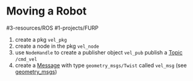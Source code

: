 # Moving a Robot
#3-resources/ROS #1-projects/FURP 

1. create a pkg `vel_pkg`
2. create a node in the pkg `vel_node`
3. use `NodeHandle` to create a publisher object `vel_pub` publish a [Topic](https://github.com/FURP-2023-2024/Zaihong_Weekly_Log/blob/main/Notes/Topic.md) `/cmd_vel`
4. create a [Message](https://github.com/FURP-2023-2024/Zaihong_Weekly_Log/blob/main/Notes/Message.md) with type `geometry_msgs/Twist` called `vel_msg` (see [geometry_msgs](https://github.com/FURP-2023-2024/Zaihong_Weekly_Log/blob/main/Notes/geometry_msgs.md))